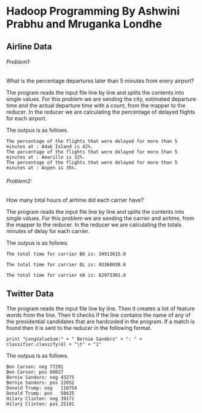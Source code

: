 # Hadoop Programming By Ashwini Prabhu and Mruganka Londhe

## Airline Data

###### Problem1:
What is the percentage departures later than 5 minutes from every airport?

The program reads the input file line by line and splits the contents into single values. For this problem we are sending the city, estimated departure time and the actual departure time with a count, from the mapper to the reducer. In the reducer we are calculating the percentage of delayed flights for each airport.

The outpus is as follows.
```
The percentage of the flights that were delayed for more than 5 minutes at : Adak Island is 42%.	
The percentage of the flights that were delayed for more than 5 minutes at : Amarillo is 32%.	
The percentage of the flights that were delayed for more than 5 minutes at : Aspen is 35%.	
```

###### Problem2:
How many total hours of airtime did each carrier have?

The program reads the input file line by line and splits the contents into single values. For this problem we are sending the carrier and airtime, from the mapper to the reducer. In the reducer we are calculating the totals minutes of delay for each carrier.

The outpus is as follows.
```
The total time for carrier B6 is: 34913615.0	

The total time for carrier DL is: 93360030.0	

The total time for carrier UA is: 82973301.0		
```

## Twitter Data

The program reads the input file line by line. Then it creates a list of feature words from the line. Then it checks if the line contains the name of any of the presidential candidates that are hardcoded in the program. If a match is found then it is sent to the reducer in the following format.
```
print "LongValueSum:" + " Bernie Sanders" + ": " + classifier.classify(d) + "\t" + "1"
```

The outpus is as follows.
```
Ben Carson: neg	77291
Ben Carson: pos	60027
Bernie Sanders: neg	43275
Bernie Sanders: pos	22652
Donald Trump: neg	116754
Donald Trump: pos	58635
Hilary Clinton: neg	39171
Hilary Clinton: pos	25191




